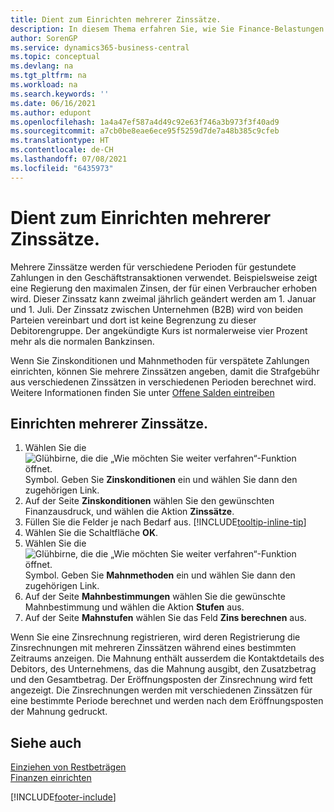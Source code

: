 ```yaml
---
title: Dient zum Einrichten mehrerer Zinssätze.
description: In diesem Thema erfahren Sie, wie Sie Finance-Belastungen mit mehreren Sätzen für einen bestimmten Zeitraum berechnen können.
author: SorenGP
ms.service: dynamics365-business-central
ms.topic: conceptual
ms.devlang: na
ms.tgt_pltfrm: na
ms.workload: na
ms.search.keywords: ''
ms.date: 06/16/2021
ms.author: edupont
ms.openlocfilehash: 1a4a47ef587a4d49c92e63f746a3b973f3f40ad9
ms.sourcegitcommit: a7cb0be8eae6ece95f5259d7de7a48b385c9cfeb
ms.translationtype: HT
ms.contentlocale: de-CH
ms.lasthandoff: 07/08/2021
ms.locfileid: "6435973"
---
```

# <a name="set-up-multiple-interest-rates"></a>Dient zum Einrichten mehrerer Zinssätze.
Mehrere Zinssätze werden für verschiedene Perioden für gestundete Zahlungen in den Geschäftstransaktionen verwendet. Beispielsweise zeigt eine Regierung den maximalen Zinsen, der für einen Verbraucher erhoben wird. Dieser Zinssatz kann zweimal jährlich geändert werden am 1. Januar und 1. Juli. Der Zinssatz zwischen Unternehmen (B2B) wird von beiden Parteien vereinbart und dort ist keine Begrenzung zu dieser Debitorengruppe. Der angekündigte Kurs ist normalerweise vier Prozent mehr als die normalen Bankzinsen.

Wenn Sie Zinskonditionen und Mahnmethoden für verspätete Zahlungen einrichten, können Sie mehrere Zinssätzen angeben, damit die Strafgebühr aus verschiedenen Zinssätzen in verschiedenen Perioden berechnet wird. Weitere Informationen finden Sie unter [Offene Salden eintreiben](receivables-collect-outstanding-balances.md)

## <a name="to-set-up-multiple-interest-rates"></a>Einrichten mehrerer Zinssätze.  
1.  Wählen Sie die ![Glühbirne, die die „Wie möchten Sie weiter verfahren“-Funktion öffnet.](media/ui-search/search_small.png "Tell Me-Funktion") Symbol. Geben Sie **Zinskonditionen** ein und wählen Sie dann den zugehörigen Link.  
2.  Auf der Seite **Zinskonditionen** wählen Sie den gewünschten Finanzausdruck, und wählen die Aktion **Zinssätze**.  
3.  Füllen Sie die Felder je nach Bedarf aus. [!INCLUDE[tooltip-inline-tip](includes/tooltip-inline-tip_md.md)]
4.  Wählen Sie die Schaltfläche **OK**.  
5.  Wählen Sie die ![Glühbirne, die die „Wie möchten Sie weiter verfahren“-Funktion öffnet.](media/ui-search/search_small.png "Tell Me-Funktion") Symbol. Geben Sie **Mahnmethoden** ein und wählen Sie dann den zugehörigen Link.  
6.  Auf der Seite **Mahnbestimmungen** wählen Sie die gewünschte Mahnbestimmung und wählen die Aktion **Stufen** aus.  
7.  Auf der Seite **Mahnstufen** wählen Sie das Feld **Zins berechnen** aus.  

Wenn Sie eine Zinsrechnung registrieren, wird deren Registrierung die Zinsrechnungen mit mehreren Zinssätzen während eines bestimmten Zeitraums anzeigen. Die Mahnung enthält ausserdem die Kontaktdetails des Debitors, des Unternehmens, das die Mahnung ausgibt, den Zusatzbetrag und den Gesamtbetrag. Der Eröffnungsposten der Zinsrechnung wird fett angezeigt. Die Zinsrechnungen werden mit verschiedenen Zinssätzen für eine bestimmte Periode berechnet und werden nach dem Eröffnungsposten der Mahnung gedruckt.  

## <a name="see-also"></a>Siehe auch  
[Einziehen von Restbeträgen](receivables-collect-outstanding-balances.md)  
[Finanzen einrichten](finance-setup-finance.md)


[!INCLUDE[footer-include](includes/footer-banner.md)]